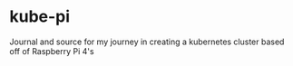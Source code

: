 # kube-pi
Journal and source for my journey in creating a kubernetes cluster based off of Raspberry Pi 4's
